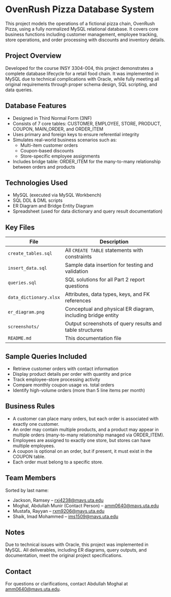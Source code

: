 # OvenRush Pizza Database System

This project models the operations of a fictional pizza chain, OvenRush Pizza, using a fully normalized MySQL relational database. It covers core business functions including customer management, employee tracking, store operations, and order processing with discounts and inventory details.

## Project Overview

Developed for the course INSY 3304-004, this project demonstrates a complete database lifecycle for a retail food chain. It was implemented in MySQL due to technical complications with Oracle, while fully meeting all original requirements through proper schema design, SQL scripting, and data queries.

## Database Features

- Designed in Third Normal Form (3NF)
- Consists of 7 core tables: CUSTOMER, EMPLOYEE, STORE, PRODUCT, COUPON, MAIN_ORDER, and ORDER_ITEM
- Uses primary and foreign keys to ensure referential integrity
- Simulates real-world business scenarios such as:
  - Multi-item customer orders
  - Coupon-based discounts
  - Store-specific employee assignments
- Includes bridge table: ORDER_ITEM for the many-to-many relationship between orders and products

## Technologies Used

- MySQL (executed via MySQL Workbench)
- SQL DDL & DML scripts
- ER Diagram and Bridge Entity Diagram
- Spreadsheet (used for data dictionary and query result documentation)

## Key Files

| File | Description |
|------|-------------|
| `create_tables.sql` | All `CREATE TABLE` statements with constraints |
| `insert_data.sql` | Sample data insertion for testing and validation |
| `queries.sql` | SQL solutions for all Part 2 report questions |
| `data_dictionary.xlsx` | Attributes, data types, keys, and FK references |
| `er_diagram.png` | Conceptual and physical ER diagram, including bridge entity |
| `screenshots/` | Output screenshots of query results and table structures |
| `README.md` | This documentation file |

## Sample Queries Included

- Retrieve customer orders with contact information
- Display product details per order with quantity and price
- Track employee-store processing activity
- Compare monthly coupon usage vs. total orders
- Identify high-volume orders (more than 5 line items per month)

## Business Rules

- A customer can place many orders, but each order is associated with exactly one customer.
- An order may contain multiple products, and a product may appear in multiple orders (many-to-many relationship managed via ORDER_ITEM).
- Employees are assigned to exactly one store, but stores can have multiple employees.
- A coupon is optional on an order, but if present, it must exist in the COUPON table.
- Each order must belong to a specific store.

## Team Members

Sorted by last name:

- Jackson, Ramsey – rxj4238@mavs.uta.edu  
- Moghal, Abdullah Munir (Contact Person) – amm0640@mavs.uta.edu  
- Mustafa, Rayyan – rxm9206@mavs.uta.edu  
- Shaik, Imad Mohammed – ims1509@mavs.uta.edu  

## Notes

Due to technical issues with Oracle, this project was implemented in MySQL. All deliverables, including ER diagrams, query outputs, and documentation, meet the original project specifications.

## Contact

For questions or clarifications, contact Abdullah Moghal at amm0640@mavs.uta.edu.
